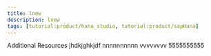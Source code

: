 ```yaml
---
title: lnew
description: lnew
tags: [tutorial:product/hana_studio, tutorial:product/sapHana]
---
```

Additional Resources
jhdkjghkjdf
nnnnnnnnnn
vvvvvvvv
5555555555
